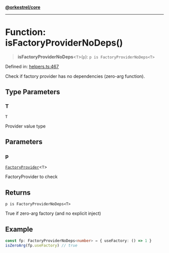 [**@orkestrel/core**](../index.md)

***

# Function: isFactoryProviderNoDeps()

> **isFactoryProviderNoDeps**\<`T`\>(`p`): `p is FactoryProviderNoDeps<T>`

Defined in: [helpers.ts:467](https://github.com/orkestrel/core/blob/98df1af1b029ad0f39e413b90869151f4152e5dd/src/helpers.ts#L467)

Check if factory provider has no dependencies (zero-arg function).

## Type Parameters

### T

`T`

Provider value type

## Parameters

### p

[`FactoryProvider`](../type-aliases/FactoryProvider.md)\<`T`\>

FactoryProvider to check

## Returns

`p is FactoryProviderNoDeps<T>`

True if zero-arg factory (and no explicit inject)

## Example

```ts
const fp: FactoryProviderNoDeps<number> = { useFactory: () => 1 }
isZeroArg(fp.useFactory) // true
```
